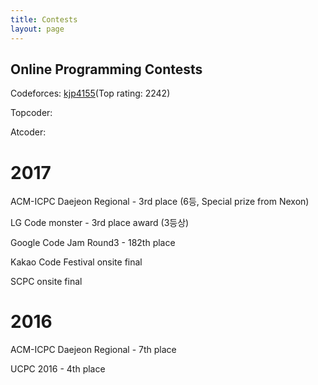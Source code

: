 ```yaml
---
title: Contests
layout: page
---
```


<!--![Profile Image]({{ site.url }}/{{ site.picture }})-->

<h2> Online Programming Contests </h2>

<p> Codeforces: <a href="http://codeforces.com/profile/kjp4155" > kjp4155</a>(Top rating: 2242)</p>
<p> Topcoder: </p>
<p> Atcoder: </p>

<h1> 2017 </h1>

<p> ACM-ICPC Daejeon Regional - 3rd place (6등, Special prize from Nexon) </p>
<p> LG Code monster - 3rd place award (3등상) </p>
<p> Google Code Jam Round3 - 182th place </p>
<p> Kakao Code Festival onsite final </p>
<p> SCPC onsite final </p>



<h1> 2016 </h1>

<p> ACM-ICPC Daejeon Regional - 7th place </p>
<p> UCPC 2016 - 4th place </p>

